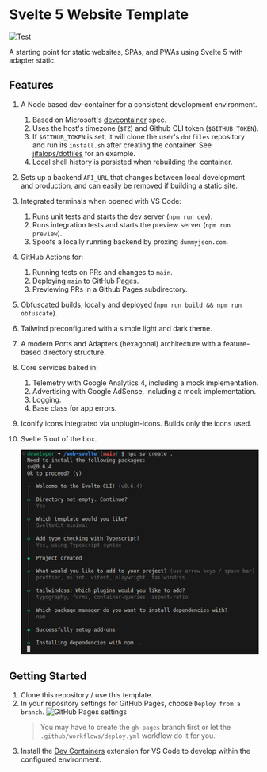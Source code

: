 # Svelte 5 Website Template

[![Test](https://github.com/jifalops/svelte-static/actions/workflows/test.yml/badge.svg)](https://github.com/jifalops/svelte-static/actions/workflows/test.yml)

A starting point for static websites, SPAs, and PWAs using Svelte 5 with adapter static.

## Features

1. A Node based dev-container for a consistent development environment.
   1. Based on Microsoft's [devcontainer][1] spec.
   1. Uses the host's timezone (`$TZ`) and Github CLI token (`$GITHUB_TOKEN`).
   1. If `$GITHUB_TOKEN` is set, it will clone the user's `dotfiles` repository and run its `install.sh` after creating the container. See [jifalops/dotfiles][2] for an example.
   1. Local shell history is persisted when rebuilding the container.
1. Sets up a backend `API_URL` that changes between local development and production, and can easily be removed if building a static site.
1. Integrated terminals when opened with VS Code:
   1. Runs unit tests and starts the dev server (`npm run dev`).
   1. Runs integration tests and starts the preview server (`npm run preview`).
   1. Spoofs a locally running backend by proxing `dummyjson.com`.
1. GitHub Actions for:
   1. Running tests on PRs and changes to `main`.
   1. Deploying `main` to GitHub Pages.
   1. Previewing PRs in a Github Pages subdirectory.
1. Obfuscated builds, locally and deployed (`npm run build && npm run obfuscate`).
1. Tailwind preconfigured with a simple light and dark theme.
1. A modern Ports and Adapters (hexagonal) architecture with a feature-based directory structure.
1. Core services baked in:
   1. Telemetry with Google Analytics 4, including a mock implementation.
   1. Advertising with Google AdSense, including a mock implementation.
   1. Logging.
   1. Base class for app errors.
1. Iconify icons integrated via unplugin-icons. Builds only the icons used.
1. Svelte 5 out of the box.

   ![Installation settings](installation_settings.png)

## Getting Started

1. Clone this repository / use this template.
2. In your repository settings for GitHub Pages, choose `Deploy from a branch`.
   ![GitHub Pages settings](https://github.com/rossjrw/pr-preview-action/raw/main/.github/deployment-settings.png)
   > You may have to create the `gh-pages` branch first or let the `.github/workflows/deploy.yml` workflow do it for you.
3. Install the [Dev Containers][3] extension for VS Code to develop within the configured environment.

[1]: https://github.com/devcontainers/images/tree/main/src/typescript-node
[2]: https://github.com/jifalops/dotfiles
[3]: https://marketplace.visualstudio.com/items?itemName=ms-vscode-remote.remote-containers
